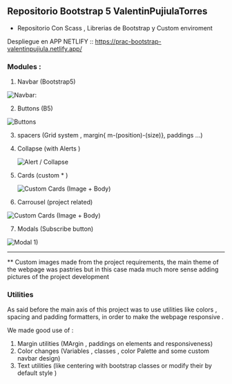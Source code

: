 ## Repositorio Bootstrap 5 ValentinPujiulaTorres

- Repositorio Con Scass , Librerias de Bootstrap y Custom enviroment 

Despliegue en APP NETLIFY :: https://prac-bootstrap-valentinpujiula.netlify.app/


### Modules :

1. Navbar (Bootstrap5)

![Navbar:](Bootstrap5ValentinPujiula/ProjectImages/navbar.png)

2. Buttons (B5)

![Buttons](/button1.png)

3. spacers (Grid system , margin{ m-(position)-(size)}, paddings ...)
4. Collapse (with Alerts )

    ![Alert / Collapse ](/alert1.png)


5. Cards (custom * )

    ![Custom Cards (Image + Body) ](/card1.png)

6. Carrousel (project related)


![Custom Cards (Image + Body) ](/Galaeria1.png)

7. Modals (Subscribe button)

![Modal 1) ](/overlay1.png)


---
** Custom images made from the project requirements, the main theme of the webpage was pastries but in this case mada much more sense adding pictures of the project development

### Utilities 

As said before the main axis of this project was to use utilities like colors , spacing and padding formatters, in order to make the webpage responsive .

We made good use of :

1. Margin utilities (MArgin , paddings on elements and responsiveness)
2. Color changes (Variables , classes , color Palette and some custom navbar design)
3. Text utilities (like centering with bootstrap classes or modify their by default style )
